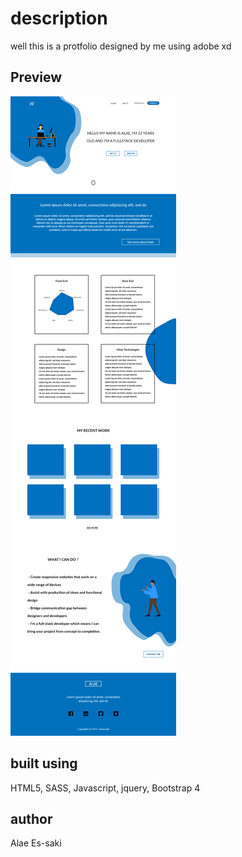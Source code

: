 # description

well this is a protfolio designed by me using adobe xd 

## Preview

![preview](Web.png)

## built using 

HTML5, SASS, Javascript, jquery, Bootstrap 4 

## author 

Alae Es-saki